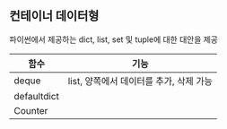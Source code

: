 ## 컨테이너 데이터형 

파이썬에서 제공하는 dict, list, set 및 tuple에 대한 대안을 제공 

|함수|기능|
|------|---|
|deque| list, 양쪽에서 데이터를 추가, 삭제 가능| 
|defaultdict||
|Counter||
